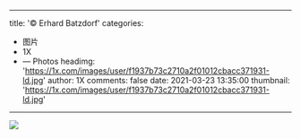 
---
title: '© Erhard Batzdorf'
categories: 
 - 图片
 - 1X
 - — Photos
headimg: 'https://1x.com/images/user/f1937b73c2710a2f01012cbacc371931-ld.jpg'
author: 1X
comments: false
date: 2021-03-23 13:35:00
thumbnail: 'https://1x.com/images/user/f1937b73c2710a2f01012cbacc371931-ld.jpg'
---

<div>   
<img src="https://1x.com/images/user/f1937b73c2710a2f01012cbacc371931-ld.jpg" referrerpolicy="no-referrer">  
</div>
            